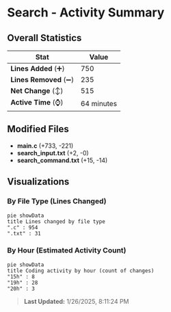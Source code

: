 # Search - Activity Summary 

## Overall Statistics

| Stat                   | Value                                                             |
| ---------------------- | ----------------------------------------------------------------- |
| **Lines Added** (➕)   | 750                                          |
| **Lines Removed** (➖) | 235                                        |
| **Net Change** (↕)    | 515                |
| **Active Time** (⌚)   | 64 minutes |


## Modified Files
- **main.c** (+733, -221)
- **search_input.txt** (+2, -0)
- **search_command.txt** (+15, -14)

## Visualizations

### By File Type (Lines Changed)

```mermaid
pie showData
title Lines changed by file type
".c" : 954
".txt" : 31
```

### By Hour (Estimated Activity Count)

```mermaid
pie showData
title Coding activity by hour (count of changes)
"15h" : 8
"19h" : 28
"20h" : 3
```


> **Last Updated:** 1/26/2025, 8:11:24 PM